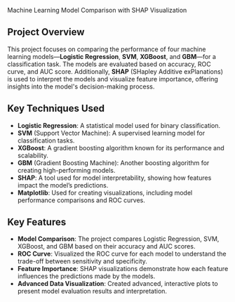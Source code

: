  Machine Learning Model Comparison with SHAP Visualization

## Project Overview

This project focuses on comparing the performance of four machine learning models—**Logistic Regression**, **SVM**, **XGBoost**, and **GBM**—for a classification task. The models are evaluated based on accuracy, ROC curve, and AUC score. Additionally, **SHAP** (SHapley Additive exPlanations) is used to interpret the models and visualize feature importance, offering insights into the model's decision-making process.

## Key Techniques Used

- **Logistic Regression**: A statistical model used for binary classification.
- **SVM** (Support Vector Machine): A supervised learning model for classification tasks.
- **XGBoost**: A gradient boosting algorithm known for its performance and scalability.
- **GBM** (Gradient Boosting Machine): Another boosting algorithm for creating high-performing models.
- **SHAP**: A tool used for model interpretability, showing how features impact the model’s predictions.
- **Matplotlib**: Used for creating visualizations, including model performance comparisons and ROC curves.

## Key Features

- **Model Comparison**: The project compares Logistic Regression, SVM, XGBoost, and GBM based on their accuracy and AUC scores.
- **ROC Curve**: Visualized the ROC curve for each model to understand the trade-off between sensitivity and specificity.
- **Feature Importance**: SHAP visualizations demonstrate how each feature influences the predictions made by the models.
- **Advanced Data Visualization**: Created advanced, interactive plots to present model evaluation results and interpretation.
